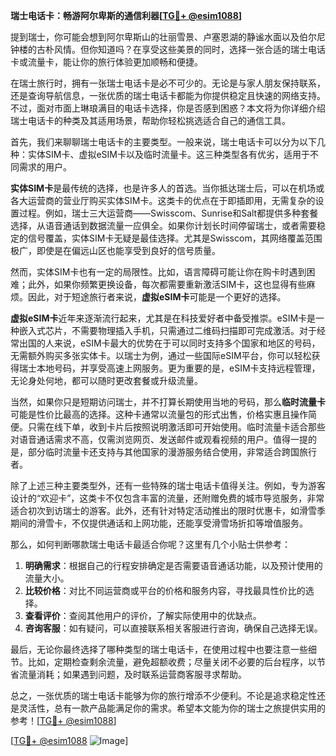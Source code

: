 **瑞士电话卡：畅游阿尔卑斯的通信利器[[TG💪+ @esim1088](https://t.me/s/esim1088)]**

提到瑞士，你可能会想到阿尔卑斯山的壮丽雪景、卢塞恩湖的静谧水面以及伯尔尼钟楼的古朴风情。但你知道吗？在享受这些美景的同时，选择一张合适的瑞士电话卡或流量卡，能让你的旅行体验更加顺畅和便捷。

在瑞士旅行时，拥有一张瑞士电话卡是必不可少的。无论是与家人朋友保持联系，还是查询导航信息，一张优质的瑞士电话卡都能为你提供稳定且快速的网络支持。不过，面对市面上琳琅满目的电话卡选择，你是否感到困惑？本文将为你详细介绍瑞士电话卡的种类及其适用场景，帮助你轻松挑选适合自己的通信工具。

首先，我们来聊聊瑞士电话卡的主要类型。一般来说，瑞士电话卡可以分为以下几种：实体SIM卡、虚拟eSIM卡以及临时流量卡。这三种类型各有优劣，适用于不同需求的用户。

**实体SIM卡**是最传统的选择，也是许多人的首选。当你抵达瑞士后，可以在机场或各大运营商的营业厅购买实体SIM卡。这类卡的优点在于即插即用，无需复杂的设置过程。例如，瑞士三大运营商——Swisscom、Sunrise和Salt都提供多种套餐选择，从语音通话到数据流量一应俱全。如果你计划长时间停留瑞士，或者需要稳定的信号覆盖，实体SIM卡无疑是最佳选择。尤其是Swisscom，其网络覆盖范围极广，即使是在偏远山区也能享受到良好的信号质量。

然而，实体SIM卡也有一定的局限性。比如，语言障碍可能让你在购卡时遇到困难；此外，如果你频繁更换设备，每次都需要重新激活SIM卡，这也显得有些麻烦。因此，对于短途旅行者来说，**虚拟eSIM卡**可能是一个更好的选择。

**虚拟eSIM卡**近年来逐渐流行起来，尤其是在科技爱好者中备受推崇。eSIM卡是一种嵌入式芯片，不需要物理插入手机，只需通过二维码扫描即可完成激活。对于经常出国的人来说，eSIM卡最大的优势在于可以同时支持多个国家和地区的号码，无需额外购买多张实体卡。以瑞士为例，通过一些国际eSIM平台，你可以轻松获得瑞士本地号码，并享受高速上网服务。更为重要的是，eSIM卡支持远程管理，无论身处何地，都可以随时更改套餐或升级流量。

当然，如果你只是短期访问瑞士，并不打算长期使用当地的号码，那么**临时流量卡**可能是性价比最高的选择。这种卡通常以流量包的形式出售，价格实惠且操作简便。只需在线下单，收到卡片后按照说明激活即可开始使用。临时流量卡适合那些对语音通话需求不高，仅需浏览网页、发送邮件或观看视频的用户。值得一提的是，部分临时流量卡还支持与其他国家的漫游服务结合使用，非常适合跨国旅行者。

除了上述三种主要类型外，还有一些特殊的瑞士电话卡值得关注。例如，专为游客设计的“欢迎卡”，这类卡不仅包含丰富的流量，还附赠免费的城市导览服务，非常适合初次到访瑞士的游客。此外，还有针对特定活动推出的限时优惠卡，如滑雪季期间的滑雪卡，不仅提供通话和上网功能，还能享受滑雪场折扣等增值服务。

那么，如何判断哪款瑞士电话卡最适合你呢？这里有几个小贴士供参考：

1. **明确需求**：根据自己的行程安排确定是否需要语音通话功能，以及预计使用的流量大小。
2. **比较价格**：对比不同运营商或平台的价格和服务内容，寻找最具性价比的选择。
3. **查看评价**：查阅其他用户的评价，了解实际使用中的优缺点。
4. **咨询客服**：如有疑问，可以直接联系相关客服进行咨询，确保自己选择无误。

最后，无论你最终选择了哪种类型的瑞士电话卡，在使用过程中也要注意一些细节。比如，定期检查剩余流量，避免超额收费；尽量关闭不必要的后台程序，以节省流量消耗；如果遇到问题，及时联系运营商客服寻求帮助。

总之，一张优质的瑞士电话卡能够为你的旅行增添不少便利。不论是追求稳定性还是灵活性，总有一款产品能满足你的需求。希望本文能为你的瑞士之旅提供实用的参考！[[TG💪+ @esim1088](https://t.me/s/esim1088)]

[[TG💪+ @esim1088](https://t.me/s/esim1088) ![Image](https://i.postimg.cc/4NQfJmqS/Snipaste-2025-05-13-00-14-12.png)]